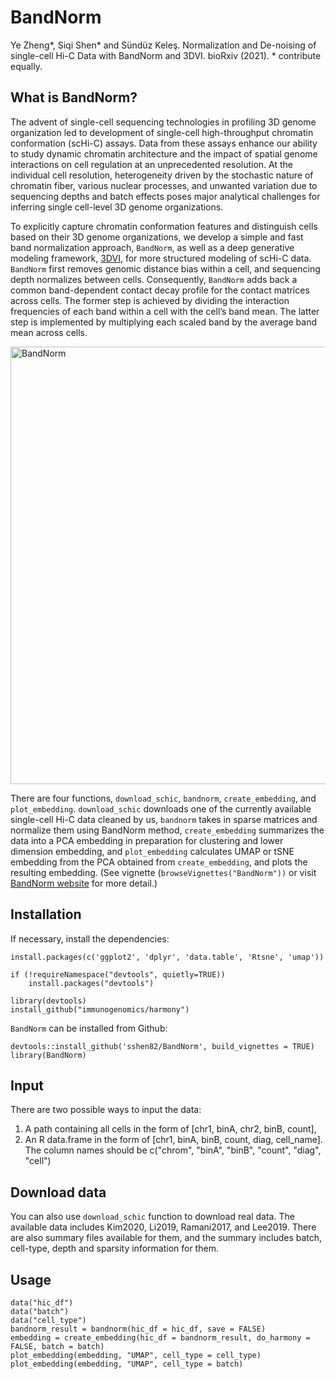 # BandNorm

Ye Zheng\*, Siqi Shen\* and Sündüz Keleş. Normalization and De-noising of single-cell Hi-C Data with BandNorm and 3DVI. bioRxiv (2021). * contribute equally.

## What is BandNorm?

The advent of single-cell sequencing technologies in profiling 3D genome organization led to development of single-cell high-throughput chromatin conformation (scHi-C) assays. Data from these assays enhance our ability to study dynamic chromatin architecture and the impact of spatial genome interactions on cell regulation at an unprecedented resolution. At the individual cell resolution, heterogeneity driven by the stochastic nature of chromatin fiber, various nuclear processes, and unwanted variation due to sequencing depths and batch effects poses major analytical challenges for inferring single cell-level 3D genome organizations.

To explicitly capture chromatin conformation features and distinguish cells based on their 3D genome organizations, we develop a simple and fast band normalization approach, `BandNorm`, as well as a deep generative modeling framework, [3DVI](https://github.com/yezhengSTAT/3DVI), for more structured modeling of scHi-C data. `BandNorm` first removes genomic distance bias within a cell, and sequencing depth normalizes between cells. Consequently, `BandNorm` adds back a common band-dependent contact decay profile for the contact matrices across cells. The former step is achieved by dividing the interaction frequencies of each band within a cell with the cell’s band mean. The latter step is implemented by multiplying each scaled band by the average band mean across cells.

<img src="https://github.com/sshen82/BandNorm/blob/main/figures/bandnorm_intro.png" alt="BandNorm" width="700px">

There are four functions, `download_schic`, `bandnorm`, `create_embedding`, and `plot_embedding`.
`download_schic` downloads one of the currently available single-cell Hi-C data cleaned by us,
`bandnorm` takes in sparse matrices and normalize them using BandNorm method, 
`create_embedding` summarizes the data into a PCA embedding in preparation for clustering and lower dimension embedding,
and `plot_embedding` calculates UMAP or tSNE embedding from the PCA obtained from `create_embedding`, and plots the resulting embedding.
(See vignette (`browseVignettes("BandNorm"))` or visit [BandNorm website](https://sshen82.github.io/BandNorm) for more detail.)

## Installation

If necessary, install the dependencies:

```
install.packages(c('ggplot2', 'dplyr', 'data.table', 'Rtsne', 'umap'))

if (!requireNamespace("devtools", quietly=TRUE))
    install.packages("devtools")

library(devtools)
install_github("immunogenomics/harmony")
```

`BandNorm` can be installed from Github:

```
devtools::install_github('sshen82/BandNorm', build_vignettes = TRUE)
library(BandNorm)
```

## Input

There are two possible ways to input the data:

1. A path containing all cells in the form of [chr1, binA, chr2, binB, count],
2. An R data.frame in the form of [chr1, binA, binB, count, diag, cell_name]. The column names should be c("chrom", "binA", "binB", "count", "diag", "cell")

## Download data

You can also use `download_schic` function to download real data. The available data includes Kim2020, Li2019, Ramani2017, and Lee2019. There are also summary files available for them, and the summary includes batch, cell-type, depth and sparsity information for them.

## Usage

```
data("hic_df")
data("batch")
data("cell_type")
bandnorm_result = bandnorm(hic_df = hic_df, save = FALSE)
embedding = create_embedding(hic_df = bandnorm_result, do_harmony = FALSE, batch = batch)
plot_embedding(embedding, "UMAP", cell_type = cell_type)
plot_embedding(embedding, "UMAP", cell_type = batch)
```
